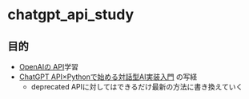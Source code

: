 # chatgpt_api_study

## 目的

- [OpenAIの API](https://platform.openai.com/docs/overview)学習
- [ChatGPT API×Pythonで始める対話型AI実装入門](https://amzn.asia/d/9WKDYCl) の写経
    - deprecated APIに対してはできるだけ最新の方法に書き換えていく
